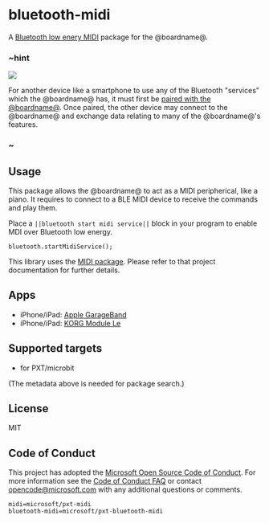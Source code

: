# bluetooth-midi

A [Bluetooth low enery MIDI](https://www.midi.org/specifications/item/bluetooth-le-midi) package for the @boardname@.

### ~hint
![](/static/bluetooth/Bluetooth_SIG.png)

For another device like a smartphone to use any of the Bluetooth "services" which the @boardname@ has, it must first be [paired with the @boardname@](/reference/bluetooth/bluetooth-pairing). Once paired, the other device may connect to the @boardname@ and exchange data relating to many of the @boardname@'s features.

### ~

## Usage

This package allows the @boardname@ to act as a MIDI peripherical, like a piano. It requires to connect to a BLE MIDI device to receive the commands and play them.

Place a ``||bluetooth start midi service||`` block in your program to enable MDI over Bluetooth low energy.

```blocks
bluetooth.startMidiService();
```

This library uses the [MIDI package](/pkg/microsoft/pxt-midi). 
Please refer to that project documentation for further details.

## Apps

* iPhone/iPad: [Apple GarageBand](https://itunes.apple.com/us/app/garageband/id408709785?mt=8)
* iPhone/iPad: [KORG Module Le](https://itunes.apple.com/us/app/korg-module-le/id1048875111)

## Supported targets

* for PXT/microbit

(The metadata above is needed for package search.)

## License

MIT

## Code of Conduct

This project has adopted the [Microsoft Open Source Code of Conduct](https://opensource.microsoft.com/codeofconduct/). For more information see the [Code of Conduct FAQ](https://opensource.microsoft.com/codeofconduct/faq/) or contact [opencode@microsoft.com](mailto:opencode@microsoft.com) with any additional questions or comments.

```package
midi=microsoft/pxt-midi
bluetooth-midi=microsoft/pxt-bluetooth-midi
```